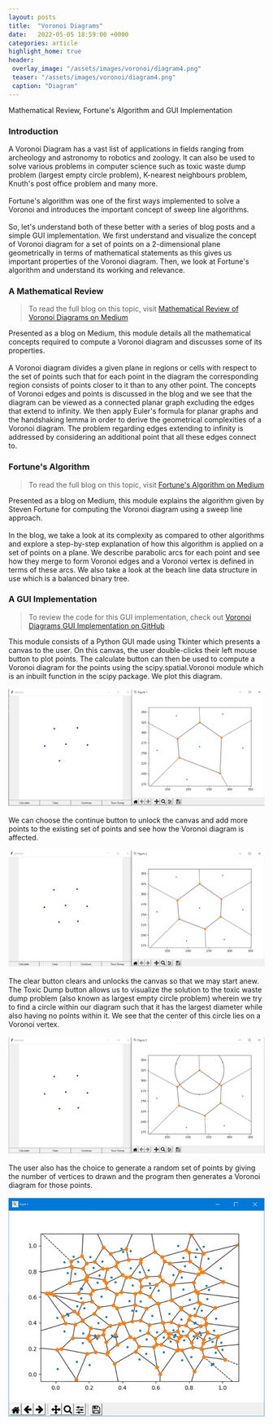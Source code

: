 ```yaml
---
layout: posts
title:  "Voronoi Diagrams"
date:   2022-05-05 18:59:00 +0000
categories: article
highlight_home: true
header:
 overlay_image: "/assets/images/voronoi/diagram4.png"
 teaser: "/assets/images/voronoi/diagram4.png"
 caption: "Diagram"
---
```

Mathematical Review, Fortune's Algorithm and GUI Implementation

### Introduction
A Voronoi Diagram has a vast list of applications in fields ranging from archeology and astronomy to robotics and zoology. It can also be used to solve various problems in computer science such as toxic waste dump problem (largest empty circle problem), K-nearest neighbours problem, Knuth's post office problem and many more.
<br>
<br>
Fortune's algorithm was one of the first ways implemented to solve a Voronoi and introduces the important concept of sweep line algorithms.
<br>
<br>
So, let's understand both of these better with a series of blog posts and a simple GUI implementation. We first understand and visualize the concept of Voronoi diagram for a set of points on a 2-dimensional plane geometrically in terms of mathematical statements as this gives us important properties of the Voronoi diagram. Then, we look at Fortune's algorithm and understand its working and relevance.

### A Mathematical Review

> To read the full blog on this topic, visit [Mathematical Review of Voronoi Diagrams on Medium](https://medium.com/@nidhiuppoor/understanding-the-voronoi-diagram-bafcfb619bdb)

Presented as a blog on Medium, this module details all the mathematical concepts required to compute a Voronoi diagram and discusses some of its properties.
<br>
<br>
A Voronoi diagram divides a given plane in regions or cells with respect to the set of points such that for each point in the diagram the corresponding region consists of points closer to it than to any other point. The concepts of Voronoi edges and points is discussed in the blog and we see that the diagram can be viewed as a connected planar graph excluding the edges that extend to infinity. We then apply Euler's formula for planar graphs and the handshaking lemma in order to derive the geometrical complexities of a Voronoi diagram. The problem regarding edges extending to infinity is addressed by considering an additional point that all these edges connect to.

### Fortune's Algorithm

> To read the full blog on this topic, visit [Fortune's Algorithm on Medium](https://medium.com/@nidhiuppoor/understanding-the-voronoi-diagram-fd4cd27c15e)

Presented as a blog on Medium, this module explains the algorithm given by Steven Fortune for computing the Voronoi diagram using a sweep line approach.
<br>
<br>
In the blog, we take a look at its complexity as compared to other algorithms and explore a step-by-step explanation of how this algorithm is applied on a set of points on a plane. We describe parabolic arcs for each point and see how they merge to form Voronoi edges and a Voronoi vertex is defined in terms of these arcs. We also take a look at the beach line data structure in use which is a balanced binary tree.

### A GUI Implementation

> To review the code for this GUI implementation, check out [Voronoi Diagrams GUI Implementation on GitHub](https://github.com/nidhi-u/VoronoiDiagram)

This module consists of a Python GUI made using Tkinter which presents a canvas to the user. On this canvas, the user double-clicks their left mouse button to plot points. The calculate button can then be used to compute a Voronoi diagram for the points using the scipy.spatial.Voronoi module which is an inbuilt function in the scipy package. We plot this diagram.
<br>
<br>
![Diagram 1](/assets/images/voronoi/diagram1.png)
<br>
<br>
We can choose the continue button to unlock the canvas and add more points to the existing set of points and see how the Voronoi diagram is affected.
<br>
<br>
![Diagram 2](/assets/images/voronoi/diagram2.png)
<br>
<br>
The clear button clears and unlocks the canvas so that we may start anew. The Toxic Dump button allows us to visualize the solution to the toxic waste dump problem (also known as largest empty circle problem) wherein we try to find a circle within our diagram such that it has the largest diameter while also having no points within it. We see that the center of this circle lies on a Voronoi vertex.
<br>
<br>
![Diagram 3](/assets/images/voronoi/diagram3.png)
<br>
<br>
The user also has the choice to generate a random set of points by giving the number of vertices to drawn and the program then generates a Voronoi diagram for those points.
<br>
<br>
![Diagram 4](/assets/images/voronoi/diagram4.png)
<br>
<br>
<br>
<br>
<br>